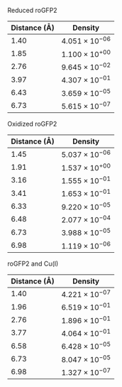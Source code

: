 Reduced roGFP2

| Distance (Å) | Density |
|-----------|-----------|
| 1.40 | $4.051 \times 10^{-06}$ |
| 1.85 | $1.100 \times 10^{+00}$ |
| 2.76 | $9.645 \times 10^{-02}$ |
| 3.97 | $4.307 \times 10^{-01}$ |
| 6.43 | $3.659 \times 10^{-05}$ |
| 6.73 | $5.615 \times 10^{-07}$ |

Oxidized roGFP2

| Distance (Å) | Density |
|-----------|-----------|
| 1.45 | $5.037 \times 10^{-06}$ |
| 1.91 | $1.537 \times 10^{+00}$ |
| 3.16 | $1.555 \times 10^{-01}$ |
| 3.41 | $1.653 \times 10^{-01}$ |
| 6.33 | $9.220 \times 10^{-05}$ |
| 6.48 | $2.077 \times 10^{-04}$ |
| 6.73 | $3.988 \times 10^{-05}$ |
| 6.98 | $1.119 \times 10^{-06}$ |

roGFP2 and Cu(I)

| Distance (Å) | Density |
|-----------|-----------|
| 1.40 | $4.221 \times 10^{-07}$ |
| 1.96 | $6.519 \times 10^{-01}$ |
| 2.76 | $1.896 \times 10^{-01}$ |
| 3.77 | $4.064 \times 10^{-01}$ |
| 6.58 | $6.428 \times 10^{-05}$ |
| 6.73 | $8.047 \times 10^{-05}$ |
| 6.98 | $1.327 \times 10^{-07}$ |
